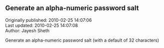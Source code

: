 ## Generate an alpha-numeric password salt  
Originally published: 2010-02-25 14:07:06  
Last updated: 2010-02-25 14:07:08  
Author: Jayesh Sheth  
  
Generate an alpha-numeric password salt (with a default of 32 characters)